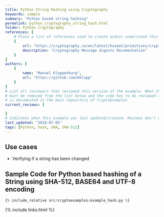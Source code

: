 ```yaml
---
title: Python String Hashing using Cryptography
keywords: sample
summary: "Python based string hashing"
permalink: python_cryptography_string_hash.html
folder: Python Cryptography
references: [
    # Place a list of references used to create and/or understand this example.
    {
        url: "https://cryptography.io/en/latest/hazmat/primitives/cryptographic-hashes/",
        description: "Cryptography Message digests Documentation"
    }
]
authors: [
    {
        name: "Manuel Kloppenburg",
        url: "https://github.com/mklopp"
    }
]
# List all reviewers that reviewed this version of the example. When the example is updated all old reviews
# must be removed from the list below and the code has to be reviewed again. The complete review process
# is documented in the main repository of CryptoExamples
current_reviews: [

]
# Indicates when this example was last updated/created. Reviews don't change this.
last_updated: "2018-07-05"
tags: [Python, hash, SHA, SHA-512]
---
```


## Use cases

- Verifying if a string has been changed

## Sample Code for Python based hashing of a String using SHA-512, BASE64 and UTF-8 encoding

```python
{% include_relative src/cryptoexamples/example_hash.py %}
```



{% include links.html %}
